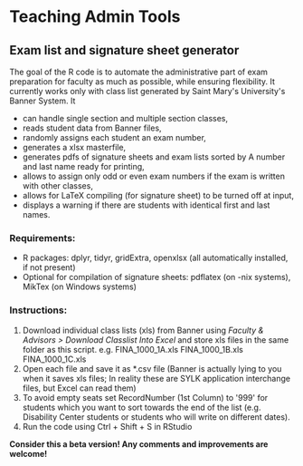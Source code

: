 # Teaching Admin Tools
## Exam list and signature sheet generator

The goal of the R code is to automate the administrative part of exam preparation for faculty as much as possible, while ensuring flexibility. It currently works only with class list generated by Saint Mary's University's Banner System. It

- can handle single section and multiple section classes,
- reads student data from Banner files,
- randomly assigns each student an exam number,
- generates a xlsx masterfile,
- generates pdfs of signature sheets and exam lists sorted by A number and last name ready for printing, 
- allows to assign only odd or even exam numbers if the exam is written with other classes,
- allows for LaTeX compiling (for signature sheet) to be turned off at input,
- displays a warning if there are students with identical first and last names.

### Requirements:
- R packages: dplyr, tidyr, gridExtra, openxlsx (all automatically installed, if not present)
- Optional for compilation of signature sheets: pdflatex (on -nix systems), MikTex (on Windows systems)

### Instructions:
1. Download individual class lists (xls) from Banner using *Faculty & Advisors > Download Classlist Into Excel* and store xls files in the same folder as this script. e.g. FINA_1000_1A.xls   FINA_1000_1B.xls   FINA_1000_1C.xls
2. Open each file and save it as *.csv file (Banner is actually lying to you when
   it saves xls files; In reality these are SYLK application interchange files, but Excel can read them)
3. To avoid empty seats set RecordNumber (1st Column) to '999' for students which you want to sort towards the end of the list (e.g. Disability Center students or students who will write on different dates).
4. Run the code using Ctrl + Shift + S in RStudio

**Consider this a beta version! Any comments and improvements are welcome!**

